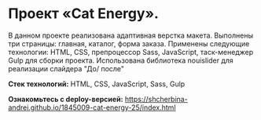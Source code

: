 # Проект «Cat Energy».
В данном проекте реализована адаптивная верстка макета. Выполнены три страницы: главная, каталог, форма заказа.
Применены следующие технологии: HTML, CSS, препроцессор Sass, JavaScript, таск-менеджер Gulp для сборки проекта.
Использована библиотека nouislider для реализации слайдера "До/ после"

**Стек технологий:** HTML, CSS, JavaScript, Sass, Gulp

**Ознакомьтесь с deploy-версией:** https://shcherbina-andrei.github.io/1845009-cat-energy-25/index.html


